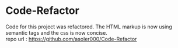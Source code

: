 # Code-Refactor
Code for this project was refactored. The HTML markup is now using semantic tags and the css is now concise.  
repo url : https://github.com/asoler000/Code-Refactor
